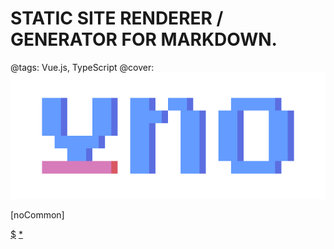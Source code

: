 # STATIC SITE RENDERER / GENERATOR FOR MARKDOWN.

@tags: Vue.js, TypeScript
@cover: ![](/uploads/images/big-logo.png)

[noCommon]

[$](/uploads/scripts/social-preview.js)
[*](/uploads/styles/social-preview.css)
